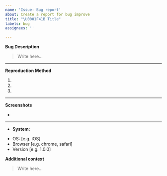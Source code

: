 ```yaml
---
name: 'Issue: Bug report'
about: Create a report for bug improve
title: "\U0001F41B Title"
labels: bug
assignees: ''

---
```


**Bug Description**

<!-- 버그에 대한 명확하고 간결한 설명을 작성해주세요. -->

> Write here...

---

**Reproduction Method**

<!-- 버그를 재현하기 위해서 어떻게 해야하는지 설명해주세요. -->

1.
2.
3.

---

**Screenshots**

-

<!-- 버그가 명확하게 확인되는 스크린샷을 첨부해주세요. -->

---

- **System:**

<!-- 사용하시는 시스템에 대한 정보를 기입해주세요. -->

- OS: [e.g. iOS]
- Browser [e.g. chrome, safari]
- Version [e.g. 1.0.0]

**Additional context**

<!-- 추가 정보가 있다면 기입해주세요. -->

> Write here...
